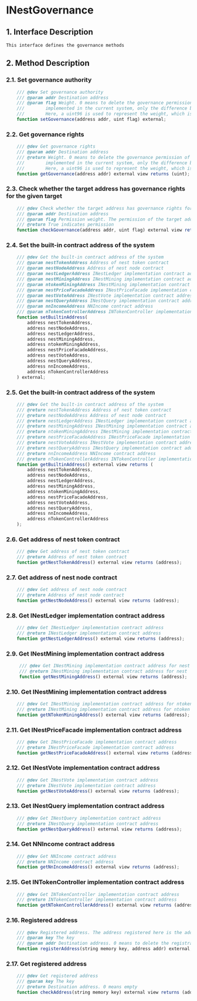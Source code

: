 # INestGovernance

## 1. Interface Description
    This interface defines the governance methods

## 2. Method Description

### 2.1. Set governance authority

```javascript
    /// @dev Set governance authority
    /// @param addr Destination address
    /// @param flag Weight. 0 means to delete the governance permission of the target address. Weight is not 
    ///        implemented in the current system, only the difference between authorized and unauthorized. 
    ///        Here, a uint96 is used to represent the weight, which is only reserved for expansion
    function setGovernance(address addr, uint flag) external;
```

### 2.2. Get governance rights

```javascript
    /// @dev Get governance rights
    /// @param addr Destination address
    /// @return Weight. 0 means to delete the governance permission of the target address. Weight is not 
    ///        implemented in the current system, only the difference between authorized and unauthorized. 
    ///        Here, a uint96 is used to represent the weight, which is only reserved for expansion
    function getGovernance(address addr) external view returns (uint);
```

### 2.3. Check whether the target address has governance rights for the given target

```javascript
    /// @dev Check whether the target address has governance rights for the given target
    /// @param addr Destination address
    /// @param flag Permission weight. The permission of the target address must be greater than this weight to pass the check
    /// @return True indicates permission
    function checkGovernance(address addr, uint flag) external view returns (bool);
```

### 2.4. Set the built-in contract address of the system

```javascript
    /// @dev Get the built-in contract address of the system
    /// @param nestTokenAddress Address of nest token contract
    /// @param nestNodeAddress Address of nest node contract
    /// @param nestLedgerAddress INestLedger implementation contract address
    /// @param nestMiningAddress INestMining implementation contract address for nest
    /// @param ntokenMiningAddress INestMining implementation contract address for ntoken
    /// @param nestPriceFacadeAddress INestPriceFacade implementation contract address
    /// @param nestVoteAddress INestVote implementation contract address
    /// @param nestQueryAddress INestQuery implementation contract address
    /// @param nnIncomeAddress NNIncome contract address
    /// @param nTokenControllerAddress INTokenController implementation contract address
    function setBuiltinAddress(
        address nestTokenAddress,
        address nestNodeAddress,
        address nestLedgerAddress,
        address nestMiningAddress,
        address ntokenMiningAddress,
        address nestPriceFacadeAddress,
        address nestVoteAddress,
        address nestQueryAddress,
        address nnIncomeAddress,
        address nTokenControllerAddress
    ) external;
```

### 2.5. Get the built-in contract address of the system

```javascript
    /// @dev Get the built-in contract address of the system
    /// @return nestTokenAddress Address of nest token contract
    /// @return nestNodeAddress Address of nest node contract
    /// @return nestLedgerAddress INestLedger implementation contract address
    /// @return nestMiningAddress INestMining implementation contract address
    /// @return ntokenMiningAddress INestMining implementation contract address for ntoken
    /// @return nestPriceFacadeAddress INestPriceFacade implementation contract address
    /// @return nestVoteAddress INestVote implementation contract address
    /// @return nestQueryAddress INestQuery implementation contract address
    /// @return nnIncomeAddress NNIncome contract address
    /// @return nTokenControllerAddress INTokenController implementation contract address
    function getBuiltinAddress() external view returns (
        address nestTokenAddress,
        address nestNodeAddress,
        address nestLedgerAddress,
        address nestMiningAddress,
        address ntokenMiningAddress,
        address nestPriceFacadeAddress,
        address nestVoteAddress,
        address nestQueryAddress,
        address nnIncomeAddress,
        address nTokenControllerAddress
    );
```

### 2.6. Get address of nest token contract

```javascript
    /// @dev Get address of nest token contract
    /// @return Address of nest token contract
    function getNestTokenAddress() external view returns (address);
```

### 2.7. Get address of nest node contract

```javascript
    /// @dev Get address of nest node contract
    /// @return Address of nest node contract
    function getNestNodeAddress() external view returns (address);
```

### 2.8. Get INestLedger implementation contract address

```javascript
    /// @dev Get INestLedger implementation contract address
    /// @return INestLedger implementation contract address
    function getNestLedgerAddress() external view returns (address);
```

### 2.9. Get INestMining implementation contract address

```javascript
     /// @dev Get INestMining implementation contract address for nest
     /// @return INestMining implementation contract address for nest
     function getNestMiningAddress() external view returns (address);
```

### 2.10. Get INestMining implementation contract address

```javascript
    /// @dev Get INestMining implementation contract address for ntoken
    /// @return INestMining implementation contract address for ntoken
    function getNTokenMiningAddress() external view returns (address);
```

### 2.11. Get INestPriceFacade implementation contract address

```javascript
    /// @dev Get INestPriceFacade implementation contract address
    /// @return INestPriceFacade implementation contract address
    function getNestPriceFacadeAddress() external view returns (address);
```

### 2.12. Get INestVote implementation contract address

```javascript
    /// @dev Get INestVote implementation contract address
    /// @return INestVote implementation contract address
    function getNestVoteAddress() external view returns (address);
```

### 2.13. Get INestQuery implementation contract address

```javascript
    /// @dev Get INestQuery implementation contract address
    /// @return INestQuery implementation contract address
    function getNestQueryAddress() external view returns (address);
```

### 2.14. Get NNIncome contract address

```javascript
    /// @dev Get NNIncome contract address
    /// @return NNIncome contract address
    function getNnIncomeAddress() external view returns (address);
```

### 2.15. Get INTokenController implementation contract address

```javascript
    /// @dev Get INTokenController implementation contract address
    /// @return INTokenController implementation contract address
    function getNTokenControllerAddress() external view returns (address);
```

### 2.16. Registered address

```javascript
    /// @dev Registered address. The address registered here is the address accepted by nest system
    /// @param key The key
    /// @param addr Destination address. 0 means to delete the registration information
    function registerAddress(string memory key, address addr) external;
```

### 2.17. Get registered address

```javascript
    /// @dev Get registered address
    /// @param key The key
    /// @return Destination address. 0 means empty
    function checkAddress(string memory key) external view returns (address);
```
